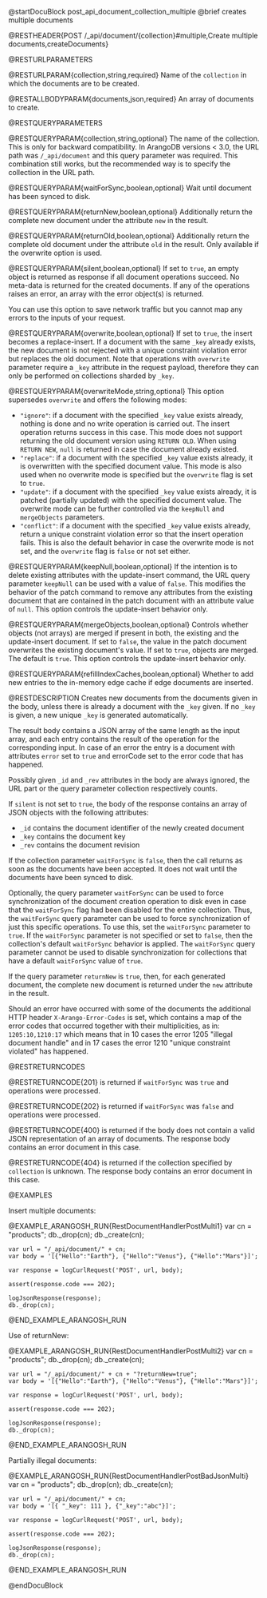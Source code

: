 @startDocuBlock post_api_document_collection_multiple
@brief creates multiple documents

@RESTHEADER{POST /_api/document/{collection}#multiple,Create multiple documents,createDocuments}

@RESTURLPARAMETERS

@RESTURLPARAM{collection,string,required}
Name of the `collection` in which the documents are to be created.

@RESTALLBODYPARAM{documents,json,required}
An array of documents to create.

@RESTQUERYPARAMETERS

@RESTQUERYPARAM{collection,string,optional}
The name of the collection. This is only for backward compatibility.
In ArangoDB versions < 3.0, the URL path was `/_api/document` and
this query parameter was required. This combination still works, but
the recommended way is to specify the collection in the URL path.

@RESTQUERYPARAM{waitForSync,boolean,optional}
Wait until document has been synced to disk.

@RESTQUERYPARAM{returnNew,boolean,optional}
Additionally return the complete new document under the attribute `new`
in the result.

@RESTQUERYPARAM{returnOld,boolean,optional}
Additionally return the complete old document under the attribute `old`
in the result. Only available if the overwrite option is used.

@RESTQUERYPARAM{silent,boolean,optional}
If set to `true`, an empty object is returned as response if all document operations
succeed. No meta-data is returned for the created documents. If any of the
operations raises an error, an array with the error object(s) is returned.

You can use this option to save network traffic but you cannot map any errors
to the inputs of your request.

@RESTQUERYPARAM{overwrite,boolean,optional}
If set to `true`, the insert becomes a replace-insert. If a document with the
same `_key` already exists, the new document is not rejected with a unique
constraint violation error but replaces the old document. Note that operations
with `overwrite` parameter require a `_key` attribute in the request payload,
therefore they can only be performed on collections sharded by `_key`.

@RESTQUERYPARAM{overwriteMode,string,optional}
This option supersedes `overwrite` and offers the following modes:
- `"ignore"`: if a document with the specified `_key` value exists already,
  nothing is done and no write operation is carried out. The
  insert operation returns success in this case. This mode does not
  support returning the old document version using `RETURN OLD`. When using
  `RETURN NEW`, `null` is returned in case the document already existed.
- `"replace"`: if a document with the specified `_key` value exists already,
  it is overwritten with the specified document value. This mode is
  also used when no overwrite mode is specified but the `overwrite`
  flag is set to `true`.
- `"update"`: if a document with the specified `_key` value exists already,
  it is patched (partially updated) with the specified document value.
  The overwrite mode can be further controlled via the `keepNull` and
  `mergeObjects` parameters.
- `"conflict"`: if a document with the specified `_key` value exists already,
  return a unique constraint violation error so that the insert operation
  fails. This is also the default behavior in case the overwrite mode is
  not set, and the `overwrite` flag is `false` or not set either.

@RESTQUERYPARAM{keepNull,boolean,optional}
If the intention is to delete existing attributes with the update-insert
command, the URL query parameter `keepNull` can be used with a value of
`false`. This modifies the behavior of the patch command to remove any
attributes from the existing document that are contained in the patch document
with an attribute value of `null`.
This option controls the update-insert behavior only.

@RESTQUERYPARAM{mergeObjects,boolean,optional}
Controls whether objects (not arrays) are merged if present in both, the
existing and the update-insert document. If set to `false`, the value in the
patch document overwrites the existing document's value. If set to `true`,
objects are merged. The default is `true`.
This option controls the update-insert behavior only.

@RESTQUERYPARAM{refillIndexCaches,boolean,optional}
Whether to add new entries to the in-memory edge cache if edge documents are
inserted.

@RESTDESCRIPTION
Creates new documents from the documents given in the body, unless there
is already a document with the `_key` given. If no `_key` is given, a new
unique `_key` is generated automatically.

The result body contains a JSON array of the
same length as the input array, and each entry contains the result
of the operation for the corresponding input. In case of an error
the entry is a document with attributes `error` set to `true` and
errorCode set to the error code that has happened.

Possibly given `_id` and `_rev` attributes in the body are always ignored,
the URL part or the query parameter collection respectively counts.

If `silent` is not set to `true`, the body of the response contains an
array of JSON objects with the following attributes:

  - `_id` contains the document identifier of the newly created document
  - `_key` contains the document key
  - `_rev` contains the document revision

If the collection parameter `waitForSync` is `false`, then the call
returns as soon as the documents have been accepted. It does not wait
until the documents have been synced to disk.

Optionally, the query parameter `waitForSync` can be used to force
synchronization of the document creation operation to disk even in
case that the `waitForSync` flag had been disabled for the entire
collection. Thus, the `waitForSync` query parameter can be used to
force synchronization of just this specific operations. To use this,
set the `waitForSync` parameter to `true`. If the `waitForSync`
parameter is not specified or set to `false`, then the collection's
default `waitForSync` behavior is applied. The `waitForSync` query
parameter cannot be used to disable synchronization for collections
that have a default `waitForSync` value of `true`.

If the query parameter `returnNew` is `true`, then, for each
generated document, the complete new document is returned under
the `new` attribute in the result.

Should an error have occurred with some of the documents
the additional HTTP header `X-Arango-Error-Codes` is set, which
contains a map of the error codes that occurred together with their
multiplicities, as in: `1205:10,1210:17` which means that in 10
cases the error 1205 "illegal document handle" and in 17 cases the
error 1210 "unique constraint violated" has happened.

@RESTRETURNCODES

@RESTRETURNCODE{201}
is returned if `waitForSync` was `true` and operations were processed.

@RESTRETURNCODE{202}
is returned if `waitForSync` was `false` and operations were processed.

@RESTRETURNCODE{400}
is returned if the body does not contain a valid JSON representation
of an array of documents. The response body contains
an error document in this case.

@RESTRETURNCODE{404}
is returned if the collection specified by `collection` is unknown.
The response body contains an error document in this case.

@EXAMPLES

Insert multiple documents:

@EXAMPLE_ARANGOSH_RUN{RestDocumentHandlerPostMulti1}
    var cn = "products";
    db._drop(cn);
    db._create(cn);

    var url = "/_api/document/" + cn;
    var body = '[{"Hello":"Earth"}, {"Hello":"Venus"}, {"Hello":"Mars"}]';

    var response = logCurlRequest('POST', url, body);

    assert(response.code === 202);

    logJsonResponse(response);
    db._drop(cn);
@END_EXAMPLE_ARANGOSH_RUN

Use of returnNew:

@EXAMPLE_ARANGOSH_RUN{RestDocumentHandlerPostMulti2}
    var cn = "products";
    db._drop(cn);
    db._create(cn);

    var url = "/_api/document/" + cn + "?returnNew=true";
    var body = '[{"Hello":"Earth"}, {"Hello":"Venus"}, {"Hello":"Mars"}]';

    var response = logCurlRequest('POST', url, body);

    assert(response.code === 202);

    logJsonResponse(response);
    db._drop(cn);
@END_EXAMPLE_ARANGOSH_RUN

Partially illegal documents:

@EXAMPLE_ARANGOSH_RUN{RestDocumentHandlerPostBadJsonMulti}
    var cn = "products";
    db._drop(cn);
    db._create(cn);

    var url = "/_api/document/" + cn;
    var body = '[{ "_key": 111 }, {"_key":"abc"}]';

    var response = logCurlRequest('POST', url, body);

    assert(response.code === 202);

    logJsonResponse(response);
    db._drop(cn);
@END_EXAMPLE_ARANGOSH_RUN

@endDocuBlock
